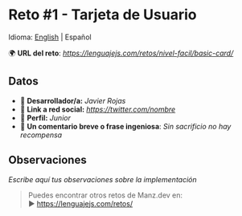 # Reto #1 - Tarjeta de Usuario
Idioma: [English](README.md) | Español

🌍 **URL del reto**: *https://lenguajejs.com/retos/nivel-facil/basic-card/*

## Datos

- 🦄 **Desarrollador/a:** *Javier Rojas*
- 🐇 **Link a red social:** *https://twitter.com/nombre*
- 🦾 **Perfil:** *Junior*
- 💬 **Un comentario breve o frase ingeniosa**: *Sin sacrificio no hay recompensa*

## Observaciones

*Escribe aquí tus observaciones sobre la implementación*

> Puedes encontrar otros retos de Manz.dev en: <br>▶ https://lenguajejs.com/retos/

<!--
Recuerda cambiar el título del repo, los datos y desplegar la versión en GitHub Pages e indicar la URL en la esquina superior derecha de tu repositorio de GitHub, junto a una pequeña descripción.
-->

